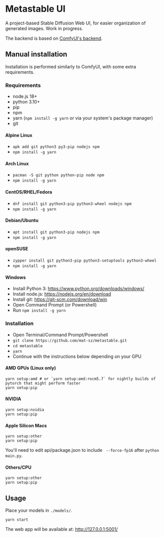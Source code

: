 # Metastable UI

A project-based Stable Diffusion Web UI, for easier organization of generated images. Work in progress.

The backend is based on [ComfyUI's backend](https://github.com/comfyanonymous/ComfyUI).

## Manual installation

Installation is performed similarly to ComfyUI, with some extra requirements.

### Requirements

- node.js 18+
- python 3.10+
- pip
- npm
- yarn (`npm install -g yarn` or via your system's package manager)
- git

#### Alpine Linux

- `apk add git python3 py3-pip nodejs npm`
- `npm install -g yarn`

#### Arch Linux

- `pacman -S git python python-pip node npm`
- `npm install -g yarn`

#### CentOS/RHEL/Fedora

- `dnf install git python3-pip python3-wheel nodejs npm`
- `npm install -g yarn`

#### Debian/Ubuntu

- `apt install git python3-pip nodejs npm`
- `npm install -g yarn`

#### openSUSE

- `zypper install git python3-pip python3-setuptools python3-wheel`
- `npm install -g yarn`

#### Windows

- Install Python 3: https://www.python.org/downloads/windows/
- Install node.js: https://nodejs.org/en/download
- Install git: https://git-scm.com/download/win
- Open Command Prompt (or Powershell)
- Run `npm install -g yarn`

### Installation

- Open Terminal/Command Prompt/Powershell
- `git clone https://github.com/mat-sz/metastable.git`
- `cd metastable`
- `yarn`
- Continue with the instructions below depending on your GPU

#### AMD GPUs (Linux only)

```
yarn setup:amd # or `yarn setup:amd:rocm5.7` for nightly builds of pytorch that might perform faster
yarn setup:pip
```

#### NVIDIA

```
yarn setup:nvidia
yarn setup:pip
```

#### Apple Silicon Macs

```
yarn setup:other
yarn setup:pip
```

You'll need to edit api/package.json to include ` --force-fp16` after `python main.py`.

#### Others/CPU

```
yarn setup:other
yarn setup:pip
```

## Usage

Place your models in `./models/`.

```
yarn start
```

The web app will be available at: http://127.0.0.1:5001/
